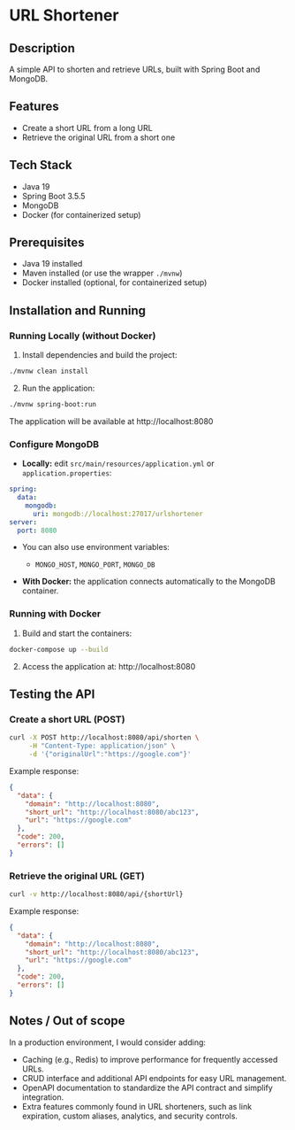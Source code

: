 # URL Shortener
 
## Description
A simple API to shorten and retrieve URLs, built with Spring Boot and MongoDB.
 
## Features
- Create a short URL from a long URL
- Retrieve the original URL from a short one
 
## Tech Stack
- Java 19
- Spring Boot 3.5.5
- MongoDB
- Docker (for containerized setup)
 
## Prerequisites
- Java 19 installed
- Maven installed (or use the wrapper `./mvnw`)
- Docker installed (optional, for containerized setup)
 
## Installation and Running
 
### Running Locally (without Docker)
1. Install dependencies and build the project:
```bash
./mvnw clean install
```
 
2. Run the application:
```bash
./mvnw spring-boot:run
```
 
The application will be available at http://localhost:8080
 
### Configure MongoDB
- **Locally:** edit `src/main/resources/application.yml` or `application.properties`:
```yaml
spring:
  data:
    mongodb:
      uri: mongodb://localhost:27017/urlshortener
server:
  port: 8080
```
- You can also use environment variables:
  - `MONGO_HOST`, `MONGO_PORT`, `MONGO_DB`
 
- **With Docker:** the application connects automatically to the MongoDB container.
 
### Running with Docker
1. Build and start the containers:
```bash
docker-compose up --build
```
 
2. Access the application at: http://localhost:8080
 
## Testing the API
 
### Create a short URL (POST)
```bash
curl -X POST http://localhost:8080/api/shorten \
     -H "Content-Type: application/json" \
     -d '{"originalUrl":"https://google.com"}'
```
Example response:
```json
{
  "data": {
    "domain": "http://localhost:8080",
    "short_url": "http://localhost:8080/abc123",
    "url": "https://google.com"
  },
  "code": 200,
  "errors": []
}
```
 
### Retrieve the original URL (GET)
```bash
curl -v http://localhost:8080/api/{shortUrl}
```
Example response:
```json
{
  "data": {
    "domain": "http://localhost:8080",
    "short_url": "http://localhost:8080/abc123",
    "url": "https://google.com"
  },
  "code": 200,
  "errors": []
}
```
 
## Notes / Out of scope
In a production environment, I would consider adding:
- Caching (e.g., Redis) to improve performance for frequently accessed URLs.
- CRUD interface and additional API endpoints for easy URL management.
- OpenAPI documentation to standardize the API contract and simplify integration.
- Extra features commonly found in URL shorteners, such as link expiration, custom aliases, analytics, and security controls.
